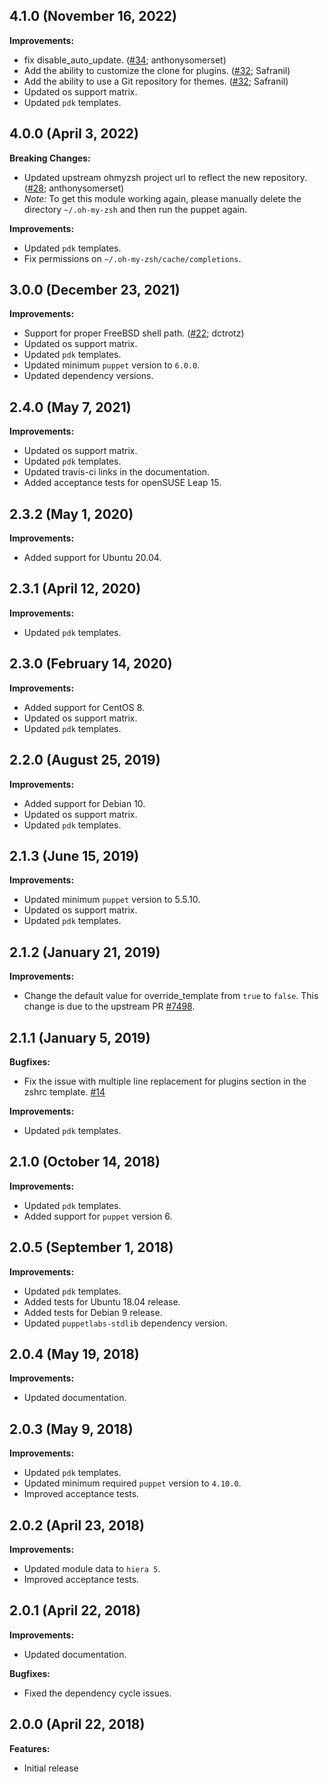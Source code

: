 ## 4.1.0 (November 16, 2022)

**Improvements:**

- fix disable_auto_update. ([#34](https://github.com/rehanone/puppet-ohmyzsh/pull/34); anthonysomerset)
- Add the ability to customize the clone for plugins. ([#32](https://github.com/rehanone/puppet-ohmyzsh/pull/33); Safranil)
- Add the ability to use a Git repository for themes. ([#32](https://github.com/rehanone/puppet-ohmyzsh/pull/32); Safranil)
- Updated os support matrix.
- Updated `pdk` templates.

## 4.0.0 (April 3, 2022)

**Breaking Changes:**

- Updated upstream ohmyzsh project url to reflect the new repository. ([#28](https://github.com/rehanone/puppet-ohmyzsh/pull/28); anthonysomerset)
- *Note:* To get this module working again, please manually delete the directory `~/.oh-my-zsh` and then run the puppet again. 

**Improvements:**

- Updated `pdk` templates.
- Fix permissions on `~/.oh-my-zsh/cache/completions`.

## 3.0.0 (December 23, 2021)

**Improvements:**

- Support for proper FreeBSD shell path. ([#22](https://github.com/rehanone/puppet-ohmyzsh/pull/22); dctrotz)
- Updated os support matrix.
- Updated `pdk` templates.
- Updated minimum `puppet` version to `6.0.0`.
- Updated dependency versions.

## 2.4.0 (May 7, 2021)

**Improvements:**

- Updated os support matrix.
- Updated `pdk` templates.
- Updated travis-ci links in the documentation.
- Added acceptance tests for openSUSE Leap 15.

## 2.3.2 (May 1, 2020)

**Improvements:**

- Added support for Ubuntu 20.04.

## 2.3.1 (April 12, 2020)

**Improvements:**

- Updated `pdk` templates.

## 2.3.0 (February 14, 2020)

**Improvements:**

- Added support for CentOS 8.
- Updated os support matrix.
- Updated `pdk` templates.

## 2.2.0 (August 25, 2019)

**Improvements:**

- Added support for Debian 10.
- Updated os support matrix.
- Updated `pdk` templates.

## 2.1.3 (June 15, 2019)

**Improvements:**

- Updated minimum `puppet` version to 5.5.10.
- Updated os support matrix.
- Updated `pdk` templates.

## 2.1.2 (January 21, 2019)

**Improvements:**

  - Change the default value for override_template from `true` to `false`. This change is due to the upstream PR [#7498](https://github.com/robbyrussell/oh-my-zsh/pull/7498).

## 2.1.1 (January 5, 2019)

**Bugfixes:**

  - Fix the issue with multiple line replacement for plugins section in the zshrc template. [#14](https://github.com/rehanone/puppet-ohmyzsh/pull/14)

**Improvements:**

- Updated `pdk` templates.

## 2.1.0 (October 14, 2018)

**Improvements:**

- Updated `pdk` templates.
- Added support for `puppet` version 6.

## 2.0.5 (September 1, 2018)

**Improvements:**

- Updated `pdk` templates.
- Added tests for Ubuntu 18.04 release.
- Added tests for Debian 9 release.
- Updated `puppetlabs-stdlib` dependency version.

## 2.0.4 (May 19, 2018)

**Improvements:**

- Updated documentation.

## 2.0.3 (May 9, 2018)

**Improvements:**

- Updated `pdk` templates.
- Updated minimum required `puppet` version to `4.10.0`.
- Improved acceptance tests.

## 2.0.2 (April 23, 2018)

**Improvements:**

  - Updated module data to `hiera 5`.
  - Improved acceptance tests.

## 2.0.1 (April 22, 2018)

**Improvements:**

  - Updated documentation.

**Bugfixes:**

  - Fixed the dependency cycle issues.

## 2.0.0 (April 22, 2018)

**Features:**

  - Initial release
